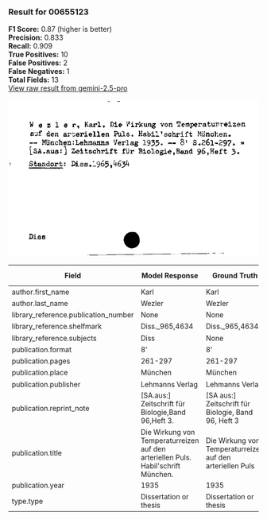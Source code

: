 ### Result for 00655123
**F1 Score:** 0.87 (higher is better)<br>**Precision:** 0.833<br>**Recall:** 0.909<br>**True Positives:** 10<br>**False Positives:** 2<br>**False Negatives:** 1<br>**Total Fields:** 13<br>[View raw result from gemini-2.5-pro](https://github.com/RISE-UNIBAS/humanities_data_benchmark/blob/main/results/2025-09-02/T0155/request_T0155_00655123.json)

<img src="https://github.com/RISE-UNIBAS/humanities_data_benchmark/blob/main/benchmarks/zettelkatalog/images/00655123.jpg?raw=true" alt="00655123" width="600px">

| Field | Model Response | Ground Truth | Fuzzy Score | Match |
|-------|----------------|--------------|-------------|-------|
| author.first_name | Karl | Karl | 1.000 | ✅ |
| author.last_name | Wezler | Wezler | 1.000 | ✅ |
| library_reference.publication_number | None | None | 1.000 | ✅ |
| library_reference.shelfmark | Diss._965,4634 | Diss._965,4634 | 1.000 | ✅ |
| library_reference.subjects | Diss | None | 0.000 | ❌ |
| publication.format | 8' | 8' | 1.000 | ✅ |
| publication.pages | 261-297 | 261-297 | 1.000 | ✅ |
| publication.place | München | München | 1.000 | ✅ |
| publication.publisher | Lehmanns Verlag | Lehmanns Verlag | 1.000 | ✅ |
| publication.reprint_note | [SA.aus:] Zeitschrift für Biologie,Band 96,Heft 3. | [SA aus:] Zeitschrift für Biologie, Band 96, Heft 3 | 0.950 | ✅ |
| publication.title | Die Wirkung von Temperaturreizen auf den arteriellen Puls. Habil'schrift München. | Die Wirkung von Temperaturreizen auf den arteriellen Puls | 0.826 | ❌ |
| publication.year | 1935 | 1935 | 1.000 | ✅ |
| type.type | Dissertation or thesis | Dissertation or thesis | 1.000 | ✅ |
